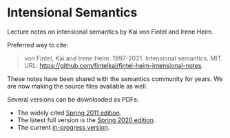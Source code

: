 Intensional Semantics
=====================

Lecture notes on intensional semantics by Kai von Fintel and Irene Heim.

Preferred way to cite:

> von Fintel, Kai and Irene Heim. 1997-2021. Intensional semantics. MIT. URL: https://github.com/fintelkai/fintel-heim-intensional-notes. 

These notes have been shared with the semantics community for years. We are now making the source files available as well. 

Several versions can be downloaded as PDFs:

- The widely cited [Spring 2011 edition](https://github.com/fintelkai/fintel-heim-intensional-notes/blob/master/fintel-heim-2011-intensional.pdf).
- The latest full version is the [Spring 2020 edition](https://github.com/fintelkai/fintel-heim-intensional-notes/releases/download/v2020/fintel-heim-2020-intensional.pdf).
- The current [in-progress version](https://github.com/fintelkai/fintel-heim-intensional-notes/blob/master/IntensionalSemantics.pdf).
